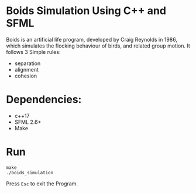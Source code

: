 # Boids Simulation Using C++ and SFML
Boids is an artificial life program, developed by Craig Reynolds in 1986, which simulates the flocking behaviour of birds, and related group motion.
It follows 3 Simple rules:
  - separation
  - alignment
  - cohesion

# Dependencies:
- c++17 
- SFML 2.6+
- Make

# Run 
```
make
./boids_simulation

```
Press `Esc` to exit the Program.
